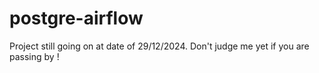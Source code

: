 # postgre-airflow

Project still going on at date of 29/12/2024. Don't judge me yet if you are passing by !
